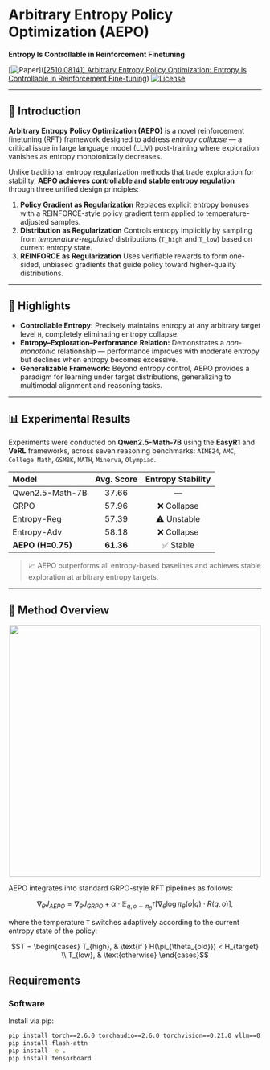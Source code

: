 # Arbitrary Entropy Policy Optimization (AEPO)

**Entropy Is Controllable in Reinforcement Finetuning**

[![Paper](https://img.shields.io/badge/Paper-PDF-blue)]([[2510.08141] Arbitrary Entropy Policy Optimization: Entropy Is Controllable in Reinforcement Fine-tuning](https://arxiv.org/abs/2510.08141))
[![License](https://img.shields.io/badge/License-MIT-green)](./LICENSE)

---

## 🧠 Introduction

**Arbitrary Entropy Policy Optimization (AEPO)** is a novel reinforcement finetuning (RFT) framework designed to address *entropy collapse* — a critical issue in large language model (LLM) post-training where exploration vanishes as entropy monotonically decreases.

Unlike traditional entropy regularization methods that trade exploration for stability, **AEPO achieves controllable and stable entropy regulation** through three unified design principles:

1. **Policy Gradient as Regularization**
   Replaces explicit entropy bonuses with a REINFORCE-style policy gradient term applied to temperature-adjusted samples.
2. **Distribution as Regularization**
   Controls entropy implicitly by sampling from *temperature-regulated* distributions (`T_high` and `T_low`) based on current entropy state.
3. **REINFORCE as Regularization**
   Uses verifiable rewards to form one-sided, unbiased gradients that guide policy toward higher-quality distributions.

---

## 🚀 Highlights

- **Controllable Entropy:**
  Precisely maintains entropy at any arbitrary target level `H`, completely eliminating entropy collapse.
- **Entropy–Exploration–Performance Relation:**
  Demonstrates a *non-monotonic* relationship — performance improves with moderate entropy but declines when entropy becomes excessive.
- **Generalizable Framework:**
  Beyond entropy control, AEPO provides a paradigm for learning under target distributions, generalizing to multimodal alignment and reasoning tasks.

---

## 📊 Experimental Results

Experiments were conducted on **Qwen2.5-Math-7B** using the **EasyR1** and **VeRL** frameworks, across seven reasoning benchmarks:
`AIME24`, `AMC`, `College Math`, `GSM8K`, `MATH`, `Minerva`, `Olympiad`.


| Model             | Avg. Score | Entropy Stability |
| :---------------- | :--------: | :---------------: |
| Qwen2.5-Math-7B   |   37.66   |        —        |
| GRPO              |   57.96   |    ❌ Collapse    |
| Entropy-Reg       |   57.39   |   ⚠️ Unstable   |
| Entropy-Adv       |   58.18   |    ❌ Collapse    |
| **AEPO (H=0.75)** | **61.36** |     ✅ Stable     |

> 📈 AEPO outperforms all entropy-based baselines and achieves stable exploration at arbitrary entropy targets.

---

## 🧩 Method Overview

<div align="center">
<img src="docs/aepo_diagram.png" width="500">
</div>

AEPO integrates into standard GRPO-style RFT pipelines as follows:

```math
\nabla_\theta J_{AEPO} =
\nabla_\theta J_{GRPO} +
\alpha \cdot \mathbb{E}_{q,o \sim \pi_\theta^T}
\left[\nabla_\theta \log \pi_\theta(o|q) \cdot R(q,o)\right],
```


where the temperature `T` switches adaptively according to the current entropy state of the policy:

```math
T =
\begin{cases}
T_{high}, & \text{if } H(\pi_{\theta_{old}}) < H_{target} \\
T_{low}, & \text{otherwise}
\end{cases}
```


## Requirements

### Software

Install via pip:

```bash
pip install torch==2.6.0 torchaudio==2.6.0 torchvision==0.21.0 vllm==0.8.3 transformers==4.51.2
pip install flash-attn
pip install -e .
pip install tensorboard
```
